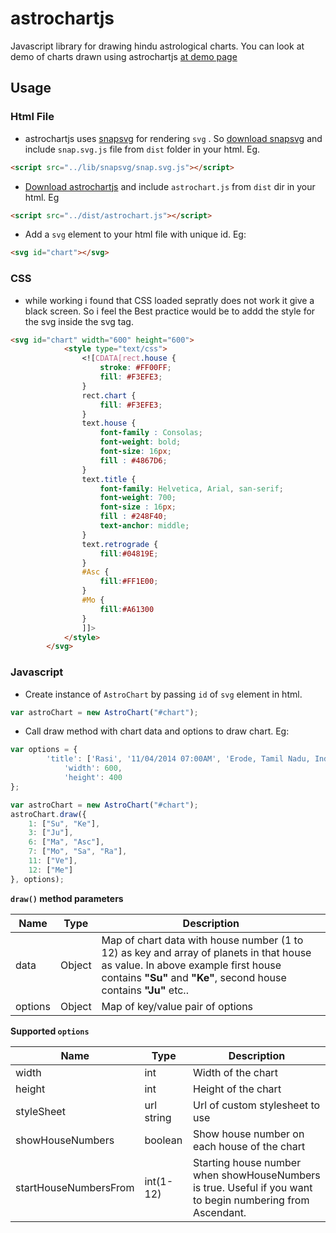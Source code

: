 astrochartjs
============

Javascript library for drawing hindu astrological charts. You can look at demo of charts drawn using astrochartjs [at demo page](http://erajasekar.github.io/astrochartjs-demo/)

Usage
-----

### Html File

* astrochartjs uses [snapsvg](http://snapsvg.io/) for rendering `svg` . So [download snapsvg](https://github.com/adobe-webplatform/Snap.svg/archive/v0.2.0.zip) and include `snap.svg.js` file from `dist` folder in your html. Eg.

```html
<script src="../lib/snapsvg/snap.svg.js"></script>
```

* [Download astrochartjs](https://github.com/erajasekar/astrochartjs/archive/master.zip) and include `astrochart.js` from `dist` dir in your html. Eg

```html
<script src="../dist/astrochart.js"></script>
```

* Add a `svg` element to your html file with unique id. Eg:

```html
<svg id="chart"></svg>
```
### CSS
* while working i found that CSS loaded sepratly does not work it give a black screen. So i feel the Best practice would be to addd the style for the svg inside the svg tag.

```html
<svg id="chart" width="600" height="600">
            <style type="text/css">
                <![CDATA[rect.house {
                    stroke: #FF00FF;
                    fill: #F3EFE3;
                }
                rect.chart {
                    fill: #F3EFE3;
                }
                text.house {
                    font-family : Consolas;
                    font-weight: bold;
                    font-size: 16px;
                    fill : #4867D6;
                }
                text.title {
                    font-family: Helvetica, Arial, san-serif;
                    font-weight: 700;
                    font-size : 16px;
                    fill : #248F40;
                    text-anchor: middle;
                }
                text.retrograde {
                    fill:#04819E;
                }
                #Asc {
                    fill:#FF1E00;
                }
                #Mo {
                    fill:#A61300
                }
                ]]>
            </style>
        </svg>
```

### Javascript

* Create instance of `AstroChart` by passing `id` of `svg` element in html. 

```javascript
var astroChart = new AstroChart("#chart");
```
* Call draw method with chart data and options to draw chart. Eg:

```javascript
var options = {
        'title': ['Rasi', '11/04/2014 07:00AM', 'Erode, Tamil Nadu, India'],
            'width': 600,
            'height': 400
};

var astroChart = new AstroChart("#chart");
astroChart.draw({
    1: ["Su", "Ke"],
    3: ["Ju"],
    6: ["Ma", "Asc"],
    7: ["Mo", "Sa", "Ra"],
    11: ["Ve"],
    12: ["Me"]
}, options);
```

**`draw()` method parameters**

|Name|Type|Description
|----|----|----------
data |Object| Map of chart data with house number (1 to 12) as key and array of planets in that house as value. In above example first house contains **"Su"** and **"Ke"**, second house contains **"Ju"** etc.. 
options|Object| Map of key/value pair of options


**Supported `options`**

|Name|Type  |Description
|----|------|----------
width|int|Width of the chart
height|int|Height of the chart
styleSheet|url string|Url of custom stylesheet to use
showHouseNumbers|boolean|Show house number on each house of the chart
startHouseNumbersFrom|int(1-12)|Starting house number when showHouseNumbers is true. Useful if you want to begin numbering from Ascendant.


